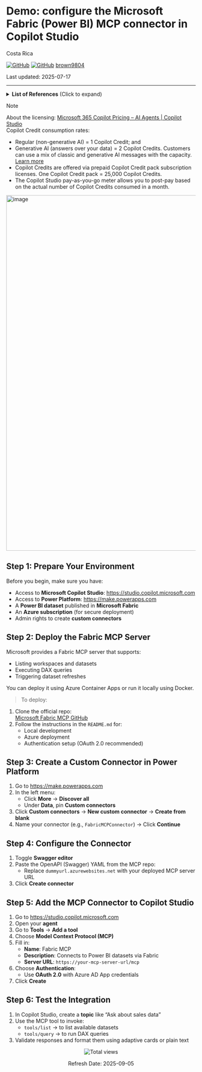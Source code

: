 # Demo: configure the Microsoft Fabric (Power BI) MCP connector in Copilot Studio

Costa Rica

[![GitHub](https://badgen.net/badge/icon/github?icon=github&label)](https://github.com)
[![GitHub](https://img.shields.io/badge/--181717?logo=github&logoColor=ffffff)](https://github.com/)
[brown9804](https://github.com/brown9804)

Last updated: 2025-07-17

----------

<details>
<summary><b>List of References</b> (Click to expand)</summary>

- [Copilot Studio MCP Catalog](https://learn.microsoft.com/en-us/microsoft-copilot-studio/mcp-microsoft-mcp-servers)
- [Connect to an existing Model Context Protocol (MCP) server](https://learn.microsoft.com/en-us/microsoft-copilot-studio/mcp-add-existing-server-to-agent)
- [Microsoft Copilot Studio - MCP](https://github.com/microsoft/mcsmcp) - GitHub repo
- [Consume a Fabric Data Agent in Microsoft Copilot Studio (preview)](https://learn.microsoft.com/en-us/fabric/data-science/data-agent-microsoft-copilot-studio) - Agent
- [Connect to an existing Model Context Protocol (MCP) server](https://learn.microsoft.com/en-us/microsoft-copilot-studio/mcp-add-existing-server-to-agent) - MCP
- [Connecting an Agent in Copilot Studio to an MCP Server](https://techcommunity.microsoft.com/blog/microsoft365copilotblog/connecting-an-agent-in-copilot-studio-to-an-mcp-server/4448362) - blog 
- [Connect AI Agents to Fabric API for GraphQL with a local Model Context Protocol (MCP) server](https://learn.microsoft.com/en-us/fabric/data-engineering/api-graphql-local-model-context-protocol)

</details>

> [!NOTE]
> About the licensing: [Microsoft 365 Copilot Pricing – AI Agents | Copilot Studio](https://www.microsoft.com/en-us/microsoft-365-copilot/pricing/copilot-studio?msockid) <br/>
> Copilot Credit consumption rates:
> - Regular (non-generative AI) = 1 Copilot Credit; and
> - Generative AI (answers over your data) = 2 Copilot Credits.
> Customers can use a mix of classic and generative AI messages with the capacity. [Learn more](https://cdn-dynmedia-1.microsoft.com/is/content/microsoftcorp//microsoft/bade/documents/products-and-services/en-us/bizapps/Power-Platform-Licensing-Guide-September-2025.pdf)
> - Copilot Credits are offered via prepaid Copilot Credit pack subscription licenses. One Copilot Credit pack = 25,000 Copilot Credits.
> - The Copilot Studio pay-as-you-go meter allows you to post-pay based on the actual number of Copilot Credits consumed in a month.

<img width="1309" height="944" alt="image" src="https://github.com/user-attachments/assets/c633ed23-55dd-46a0-855b-df11894bd324" />

## Step 1: Prepare Your Environment

Before you begin, make sure you have:
- Access to **Microsoft Copilot Studio**: https://studio.copilot.microsoft.com
- Access to **Power Platform**: https://make.powerapps.com
- A **Power BI dataset** published in **Microsoft Fabric**
- An **Azure subscription** (for secure deployment)
- Admin rights to create **custom connectors**

## Step 2: Deploy the Fabric MCP Server

Microsoft provides a Fabric MCP server that supports:
- Listing workspaces and datasets
- Executing DAX queries
- Triggering dataset refreshes 

You can deploy it using Azure Container Apps or run it locally using Docker.

> To deploy:
1. Clone the official repo:  
   [Microsoft Fabric MCP GitHub](https://github.com/snahrup/microsoft-fabric-mcp) 
2. Follow the instructions in the `README.md` for:
   - Local development
   - Azure deployment
   - Authentication setup (OAuth 2.0 recommended)

## Step 3: Create a Custom Connector in Power Platform

1. Go to https://make.powerapps.com
2. In the left menu:
   - Click **More** → **Discover all**
   - Under **Data**, pin **Custom connectors**
3. Click **Custom connectors** → **New custom connector** → **Create from blank**
4. Name your connector (e.g., `FabricMCPConnector`) → Click **Continue**

## Step 4: Configure the Connector
1. Toggle **Swagger editor**
2. Paste the OpenAPI (Swagger) YAML from the MCP repo:
   - Replace `dummyurl.azurewebsites.net` with your deployed MCP server URL
3. Click **Create connector**

## Step 5: Add the MCP Connector to Copilot Studio

1. Go to https://studio.copilot.microsoft.com
2. Open your **agent**
3. Go to **Tools** → **Add a tool**
4. Choose **Model Context Protocol (MCP)**
5. Fill in:
   - **Name**: Fabric MCP
   - **Description**: Connects to Power BI datasets via Fabric
   - **Server URL**: `https://your-mcp-server-url/mcp`
6. Choose **Authentication**:
   - Use **OAuth 2.0** with Azure AD App credentials
7. Click **Create**

## Step 6: Test the Integration

1. In Copilot Studio, create a **topic** like “Ask about sales data”
2. Use the MCP tool to invoke:
   - `tools/list` → to list available datasets
   - `tools/query` → to run DAX queries
3. Validate responses and format them using adaptive cards or plain text



<!-- START BADGE -->
<div align="center">
  <img src="https://img.shields.io/badge/Total%20views-1443-limegreen" alt="Total views">
  <p>Refresh Date: 2025-09-05</p>
</div>
<!-- END BADGE -->
